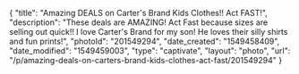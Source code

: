 {
    "title": "Amazing DEALS on Carter's Brand Kids Clothes!! Act FAST!",
    "description": "These deals are AMAZING! Act Fast because sizes are selling out quick!! I love Carter's Brand for my son! He loves their silly shirts and fun prints!",
    "photoId": "201549294",
    "date_created": "1549458409",
    "date_modified": "1549459003",
    "type": "captivate",
    "layout": "photo",
    "url": "\/p\/amazing-deals-on-carters-brand-kids-clothes-act-fast\/201549294"
}